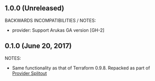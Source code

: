 ## 1.0.0 (Unreleased)

BACKWARDS INCOMPATIBILITIES / NOTES:

* provider: Support Arukas GA version [GH-2]

## 0.1.0 (June 20, 2017)

NOTES:

* Same functionality as that of Terraform 0.9.8. Repacked as part of [Provider Splitout](https://www.hashicorp.com/blog/upcoming-provider-changes-in-terraform-0-10/)
